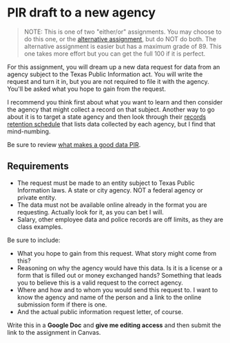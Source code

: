 # PIR draft to a new agency

> NOTE: This is one of two "either/or" assignments. You may choose to do this one, or the [alternative assignment](pir-draft-scenario.md), but do NOT do both. The alternative assignment is easier but has a maximum grade of 89. This one takes more effort but you can get the full 100 if it is perfect.

For this assignment, you will dream up a new data request for data from an agency subject to the Texas Public Information act. You will write the request and turn it in, but you are not required to file it with the agency. You'll be asked what you hope to gain from the request.

I recommend you think first about what you want to learn and then consider the agency that might collect a record on that subject.  Another way to go about it is to target a state agency and then look through their [records retention schedule](https://www.tsl.texas.gov/slrm/state/schedules) that lists data collected by each agency, but I find that mind-numbing.

Be sure to review [what makes a good data PIR](https://docs.google.com/document/d/1rU4VIPyFjVFWn01mhCyG-4fGHIIAaDzobJN1Yc_dA5I/edit#heading=h.1t2idypeepwn).

## Requirements

- The request must be made to an entity subject to Texas Public Information laws. A state or city agency. NOT a federal agency or private entity.
- The data must not be available online already in the format you are requesting. Actually look for it, as you can bet I will.
- Salary, other employee data and police records are off limits, as they are class examples.

Be sure to include:

- What you hope to gain from this request. What story might come from this?
- Reasoning on why the agency would have this data. Is it is a license or a form that is filled out or money exchanged hands? Something that leads you to believe this is a valid request to the correct agency.
- Where and how and to whom you would send this request to. I want to know the agency and name of the person and a link to the online submission form if there is one.
- And the actual public information request letter, of course.

Write this in a **Google Doc** and **give me editing access** and then submit the link to the assignment in Canvas.
